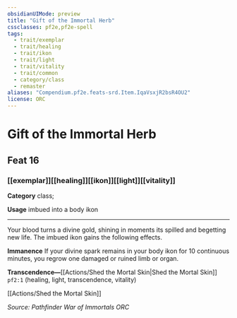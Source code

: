 ```yaml
---
obsidianUIMode: preview
title: "Gift of the Immortal Herb"
cssclasses: pf2e,pf2e-spell
tags:
  - trait/exemplar
  - trait/healing
  - trait/ikon
  - trait/light
  - trait/vitality
  - trait/common
  - category/class
  - remaster
aliases: "Compendium.pf2e.feats-srd.Item.IqaVsxjR2bsR4OU2"
license: ORC
---
```

# Gift of the Immortal Herb
## Feat 16
### [[exemplar]][[healing]][[ikon]][[light]][[vitality]]

**Category** class; 




**Usage** imbued into a body ikon

* * *

Your blood turns a divine gold, shining in moments its spilled and begetting new life. The imbued ikon gains the following effects.

**Immanence** If your divine spark remains in your body ikon for 10 continuous minutes, you regrow one damaged or ruined limb or organ.

**Transcendence—**[[Actions/Shed the Mortal Skin|Shed the Mortal Skin]] `pf2:1` (healing, light, transcendence, vitality)

[[Actions/Shed the Mortal Skin]]

*Source: Pathfinder War of Immortals*
*ORC*